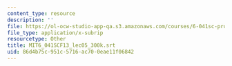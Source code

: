 ```yaml
---
content_type: resource
description: ''
file: https://ol-ocw-studio-app-qa.s3.amazonaws.com/courses/6-041sc-probabilistic-systems-analysis-and-applied-probability-fall-2013/86d4b75c951c5716ac700eae11f06842_MIT6_041SCF13_lec05_300k.vtt
file_type: application/x-subrip
resourcetype: Other
title: MIT6_041SCF13_lec05_300k.srt
uid: 86d4b75c-951c-5716-ac70-0eae11f06842
---
```

